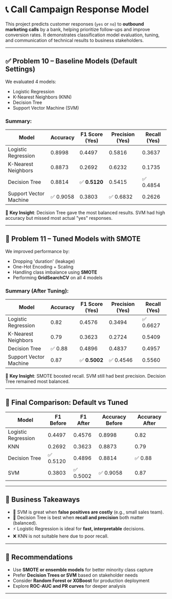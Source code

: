 
# 📞 Call Campaign Response Model

This project predicts customer responses (`yes` or `no`) to **outbound marketing calls** by a bank, helping prioritize follow-ups and improve conversion rates. It demonstrates classification model evaluation, tuning, and communication of technical results to business stakeholders.

---

## ✅ Problem 10 – Baseline Models (Default Settings)

We evaluated 4 models:
- Logistic Regression
- K-Nearest Neighbors (KNN)
- Decision Tree
- Support Vector Machine (SVM)

### Summary:

| Model                   | Accuracy | F1 Score (Yes) | Precision (Yes) | Recall (Yes) |
|------------------------|----------|----------------|------------------|---------------|
| Logistic Regression    | 0.8998   | 0.4497         | 0.5816           | 0.3637        |
| K-Nearest Neighbors    | 0.8873   | 0.2692         | 0.6232           | 0.1735        |
| Decision Tree          | 0.8814   | ✅ **0.5120**   | 0.5415           | ✅ 0.4854      |
| Support Vector Machine | ✅ 0.9058 | 0.3803         | ✅ 0.6832         | 0.2626        |

🧠 **Key Insight**: Decision Tree gave the most balanced results. SVM had high accuracy but missed most actual "yes" responses.

---

## 🔁 Problem 11 – Tuned Models with SMOTE

We improved performance by:
- Dropping 'duration' (leakage)
- One-Hot Encoding + Scaling
- Handling class imbalance using **SMOTE**
- Performing **GridSearchCV** on all 4 models

### Summary (After Tuning):

| Model                   | Accuracy | F1 Score (Yes) | Precision (Yes) | Recall (Yes) |
|------------------------|----------|----------------|------------------|---------------|
| Logistic Regression    | 0.82     | 0.4576         | 0.3494           | ✅ 0.6627      |
| K-Nearest Neighbors    | 0.79     | 0.3623         | 0.2724           | 0.5409        |
| Decision Tree          | ✅ 0.88   | 0.4896         | 0.4837           | 0.4957        |
| Support Vector Machine | 0.87     | ✅ **0.5002**   | ✅ 0.4546         | 0.5560        |

🧠 **Key Insight**: SMOTE boosted recall. SVM still had best precision. Decision Tree remained most balanced.

---

## 🔎 Final Comparison: Default vs Tuned

| Model | F1 Before | F1 After | Accuracy Before | Accuracy After |
|-------|-----------|----------|------------------|----------------|
| Logistic Regression | 0.4497 | 0.4576 | 0.8998 | 0.82 |
| KNN                 | 0.2692 | 0.3623 | 0.8873 | 0.79 |
| Decision Tree       | ✅ 0.5120 | 0.4896 | 0.8814 | ✅ 0.88 |
| SVM                 | 0.3803 | ✅ 0.5002 | ✅ 0.9058 | 0.87 |

---

## 💼 Business Takeaways

- 🎯 SVM is great when **false positives are costly** (e.g., small sales team).
- 🧠 Decision Tree is best when **recall and precision** both matter (balanced).
- ⚡ Logistic Regression is ideal for **fast, interpretable** decisions.
- ❌ KNN is not suitable here due to poor recall.

---

## 📌 Recommendations

- Use **SMOTE or ensemble models** for better minority class capture
- Prefer **Decision Trees or SVM** based on stakeholder needs
- Consider **Random Forest or XGBoost** for production deployment
- Explore **ROC-AUC and PR curves** for deeper analysis

---

